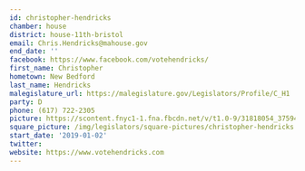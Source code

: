 ```yaml
---
id: christopher-hendricks
chamber: house
district: house-11th-bristol
email: Chris.Hendricks@mahouse.gov
end_date: ''
facebook: https://www.facebook.com/votehendricks/
first_name: Christopher
hometown: New Bedford
last_name: Hendricks
malegislature_url: https://malegislature.gov/Legislators/Profile/C_H1
party: D
phone: (617) 722-2305
picture: https://scontent.fnyc1-1.fna.fbcdn.net/v/t1.0-9/31818054_375942796256521_567798984383397888_n.png?_nc_cat=101&_nc_ht=scontent.fnyc1-1.fna&oh=cd18e9401161fc89785634c1341a447d&oe=5C976371
square_picture: /img/legislators/square-pictures/christopher-hendricks.png
start_date: '2019-01-02'
twitter:
website: https://www.votehendricks.com
---
```

